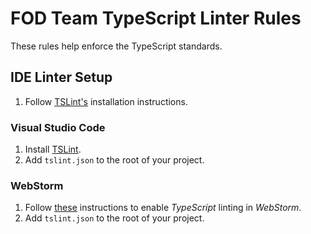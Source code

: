 # FOD Team TypeScript Linter Rules

These rules help enforce the TypeScript standards.

## IDE Linter Setup

1. Follow [TSLint's](https://palantir.github.io/tslint/usage/cli/) installation instructions.

### Visual Studio Code

1. Install [TSLint](https://marketplace.visualstudio.com/items?itemName=eg2.tslint).
2. Add `tslint.json` to the root of your project.

### WebStorm

1. Follow [these](https://www.jetbrains.com/help/webstorm/tslint.html) instructions to enable _TypeScript_ linting in _WebStorm_.
2. Add `tslint.json` to the root of your project.
